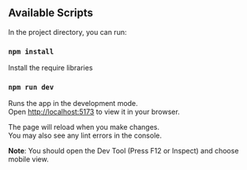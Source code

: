 
## Available Scripts

In the project directory, you can run:

### `npm install`
Install the require libraries

### `npm run dev`

Runs the app in the development mode.\
Open [http://localhost:5173](http://localhost:5173) to view it in your browser.

The page will reload when you make changes.\
You may also see any lint errors in the console.

**Note**: You should open the Dev Tool (Press F12 or Inspect) and choose mobile view.
